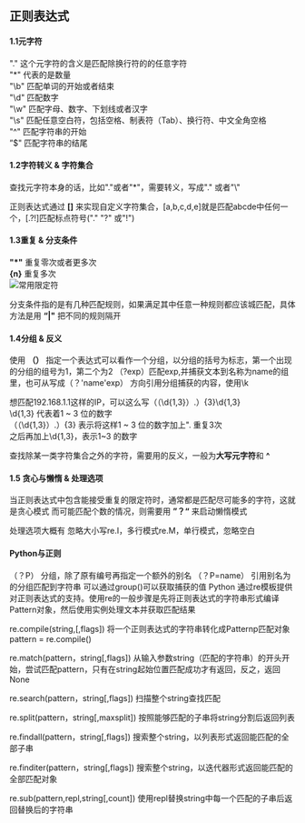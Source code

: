 ## 正则表达式

#### 1.1元字符
"." 这个元字符的含义是匹配除换行符的的任意字符  
"*" 代表的是数量  
"\b" 匹配单词的开始或者结束  
"\d" 匹配数字  
"\w" 匹配字母、数字、下划线或者汉字  
"\s" 匹配任意空白符，包括空格、制表符（Tab）、换行符、中文全角空格    
"^" 匹配字符串的开始   
”$" 匹配字符串的结尾   

#### 1.2字符转义 & 字符集合 
查找元字符本身的话，比如"."或者"*"，需要转义，写成"\." 或者"\\"  

正则表达式通过 **[]** 来实现自定义字符集合，[a,b,c,d,e]就是匹配abcde中任何一个，[.?!]匹配标点符号("." "?" 或"!")

#### 1.3重复 & 分支条件
**"*"** 重复零次或者更多次  
**{n}** 重复多次  
![常用限定符](https://github.com/mrmenand/Photograph/blob/master/spider/_20190117200914.png)

分支条件指的是有几种匹配规则，如果满足其中任意一种规则都应该城匹配，具体方法是用 **“|"** 把不同的规则隔开  

#### 1.4分组 & 反义
使用 **（）** 指定一个表达式可以看作一个分组，以分组的括号为标志，第一个出现的分组的组号为1，第二个为2
（?<name>exp）匹配exp,并捕获文本到名称为name的组里，也可从写成（？'name'exp）
方向引用分组捕获的内容，使用\k<name>

想匹配192.168.1.1这样的IP，可以这么写（（\d{1,3}）\.）{3}\d{1,3}   
\d{1,3} 代表着1 ~ 3 位的数字  
（（\d{1,3}）\.）{3} 表示将这样1 ~ 3 位的数字加上". 重复3次  
之后再加上\d{1,3}，表示1~3 的数字

查找除某一类字符集合之外的字符，需要用的反义，一般为**大写元字符**和 **^**
![]()

#### 1.5 贪心与懒惰 & 处理选项
当正则表达式中包含能接受重复的限定符时，通常都是匹配尽可能多的字符，这就是贪心模式
而可能匹配个数的情况，则需要用 **”？“** 来启动懒惰模式
![]()

处理选项大概有 忽略大小写re.I，多行模式re.M，单行模式，忽略空白


#### Python与正则
（？P<name>） 分组，除了原有编号再指定一个额外的别名
（？P=name） 引用别名为<name>的分组匹配到字符串
可以通过group()可以获取捕获的值
Python 通过re模板提供对正则表达式的支持。使用re的一般步骤是先将正则表达式的字符串形式编译Pattern对象，然后使用实例处理文本并获取匹配结果

re.compile(string,[,flags]) 
将一个正则表达式的字符串转化成Patternp匹配对象
pattern = re.compile()

re.match(pattern，string[,flags]) 
从输入参数string（匹配的字符串）的开头开始，尝试匹配pattern，只有在string起始位置匹配成功才有返回，反之，返回None

re.search(pattern，string[,flags])
扫描整个string查找匹配

re.split(pattern，string[,maxsplit]) 
按照能够匹配的子串将string分割后返回列表

re.findall(pattern，string[,flags])
搜索整个string，以列表形式返回能匹配的全部子串

re.finditer(pattern，string[,flags])
搜索整个string，以迭代器形式返回能匹配的全部匹配对象

re.sub(pattern,repl,string[,count])
使用repl替换string中每一个匹配的子串后返回替换后的字符串

